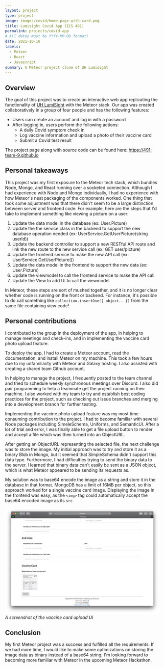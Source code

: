 ```yaml
---
layout: project
type: project
image: images/covid/home-page-with-card.png
title: Lumisight Covid App (ICS 491)
permalink: projects/covid-app
# All dates must be YYYY-MM-DD format!
date: 2021-10-10
labels:
  - Meteor
  - React
  - Javascript
summary: A Meteor project clone of UH Lumisight 
---
```


## Overview 

The goal of this project was to create an interactive web app replicating the functionality of [UH LumiSight](https://uh.campus.lumisight.com) with the Meteor stack. Our app was created collaboratively in a group of four people and has the following features:

- Users can create an account and log in with a password
- After logging in, users perform the following actions: 
  - A daily Covid symptom check in
  - Log vaccine information and upload a photo of their vaccine card
  - Submit a Covid test result 

The project page along with source code can be found here: https://491-team-9.github.io

## Personal takeaways

This project was my first exposure to the Meteor tech stack, which bundles Node, Mongo, and React running over a socketed connection. Although I had experience with Node and Mongo individually, I had no experience with how Meteor's neat packaging of the components worked. One thing that took some adjustment was that there didn't seem to be a large distinction between server and frontend code. For example, here are the steps that I'd take to implement something like viewing a picture on a user: 

1. Update the data model in the database (ex: User.Picture)
2. Update the the service class in the backend to support the new database operation needed (ex: UserService.GetUserPicture(string userId))
3. Update the backend controller to support a new RESTful API route and link the new route to the new service call (ex: GET user/picture)
4. Update the frontend service to make the new API call (ex: UserService.GetUserPicture()) 
5. Update the data model in the frontend to support the new data (ex: User.Picture)
6. Update the viewmodel to call the frontend service to make the API call
7. Update the View to add UI to call the viewmodel 

In Meteor, these steps are sort of mushed together, and it is no longer clear whether code is running on the front or backend. For instance, it's possible to do call something like `collection.insertOne({ object.. })` from the same file containing view code! 

## Personal contributions

I contributed to the group in the deployment of the app, in helping to manage meetings and check-ins, and in implementing the vaccine card photo upload feature. 

To deploy the app, I had to create a Meteor account, read the documentation, and install Meteor on my machine. This took a few hours due to my unfamiliarity with Meteor and Galaxy hosting. I also assisted with creating a shared team Github account. 

In helping to manage the project, I frequently posted to the team channel and tried to schedule weekly synchronous meetings over Discord. I also did pair programming to help a teammate get the project running on their machine. I also worked with my team to try and establish best coding practices for the project, such as checking out issue branches and merging into a development branch for further testing. 

Implementing the vaccine photo upload feature was my most time-consuming contribution to the project. I had to become familiar with several Node packages including SimeleSchema, Uniforms, and SemanticUI. After a lot of trial and error, I was finally able to get a file upload button to render and accept a file which was then turned into an ObjectURL. 

After getting an ObjectURL representing the selected file, the next challenge was to store the image. My initial approach was to try and store it as a binary Blob in Mongo, but it seemed that SimpleSchema didn't support this data type. Furthermore, I had difficulties trying to send the binary data to the server. I learned that binary data can't easily be sent as a JSON object, which is what Meteor appeared to be sending its requests as. 

My solution was to base64 encode the image as a string and store it in the database in that format. MongoDB has a limit of 16MB per object, so this approach worked for a single vaccine card image. Displaying the image in the frontend was easy, as the `<img>` tag could automatically accept the base64 encoded image as its `src`. 

![img](/images/covid/upload-card.png)
*A screenshot of the vaccine card upload UI*

## Conclusion

My first Meteor project was a success and fulfilled all the requirements. If we had more time, I would like to make some optimizations on storing the image data as binary instead of a base64 string. I'm looking forward to becoming more familiar with Meteor in the upcoming Meteor Hackathon.
